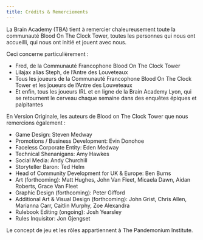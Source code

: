 ```yaml
---
title: Crédits & Remerciements
---
```


La Brain Academy (TBA) tient à remercier chaleureusement toute la communauté Blood On The Clock Tower, toutes les personnes qui nous ont accueilli, qui nous ont initié et jouent avec nous.

Ceci concerne particulièrement :

- Fred, de la Communauté Francophone Blood On The Clock Tower 
- Lilajax alias Steph, de l’Antre des Louveteaux
- Tous les joueurs de la Communauté Francophone Blood On The Clock Tower et les joueurs de l’Antre des Louveteaux
- Et enfin, tous les joueurs IRL et en ligne de la Brain Academy Lyon, qui se retournent le cerveau chaque semaine dans des enquêtes épiques et palpitantes

En Version Originale, les auteurs de Blood on The Clock Tower que nous remercions également :
- Game Design: Steven Medway
- Promotions / Business Development: Evin Donohoe
- Faceless Corporate Entity: Eden Medway
- Technical Shenanigans: Amy Hawkes
- Social Media: Andy Churchill
- Storyteller Baron: Ted Helm
- Head of Community Development for UK & Europe: Ben Burns
- Art (forthcoming): Matt Hughes, John Van Fleet, Micaela Dawn, Aidan Roberts, Grace Van Fleet
- Graphic Design (forthcoming): Peter Gifford
- Additional Art & Visual Design (forthcoming): John Grist, Chris Allen, Marianna Carr, Caitlin Murphy, Zoe Alexandra
- Rulebook Editing (ongoing): Josh Yearsley
- Rules Inquisitor: Jon Gjengset

Le concept de jeu et les rôles appartiennent à The Pandemonium Institute.
